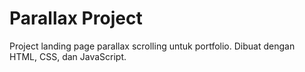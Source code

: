# Parallax Project

Project landing page parallax scrolling untuk portfolio.
Dibuat dengan HTML, CSS, dan JavaScript.
